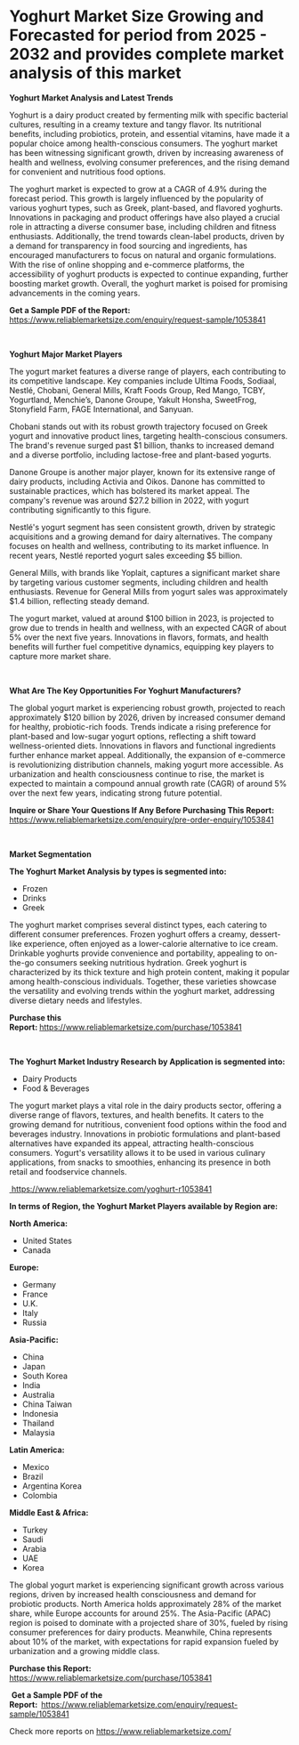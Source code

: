 <p><h1>Yoghurt Market Size Growing and Forecasted for period from 2025 - 2032 and provides complete market analysis of this market</h1></p><p><strong>Yoghurt Market Analysis and Latest Trends</strong></p>
<p><p>Yoghurt is a dairy product created by fermenting milk with specific bacterial cultures, resulting in a creamy texture and tangy flavor. Its nutritional benefits, including probiotics, protein, and essential vitamins, have made it a popular choice among health-conscious consumers. The yoghurt market has been witnessing significant growth, driven by increasing awareness of health and wellness, evolving consumer preferences, and the rising demand for convenient and nutritious food options.</p><p>The yoghurt market is expected to grow at a CAGR of 4.9% during the forecast period. This growth is largely influenced by the popularity of various yoghurt types, such as Greek, plant-based, and flavored yoghurts. Innovations in packaging and product offerings have also played a crucial role in attracting a diverse consumer base, including children and fitness enthusiasts. Additionally, the trend towards clean-label products, driven by a demand for transparency in food sourcing and ingredients, has encouraged manufacturers to focus on natural and organic formulations. With the rise of online shopping and e-commerce platforms, the accessibility of yoghurt products is expected to continue expanding, further boosting market growth. Overall, the yoghurt market is poised for promising advancements in the coming years.</p></p>
<p><strong>Get a Sample PDF of the Report:&nbsp;</strong> <a href="https://www.reliablemarketsize.com/enquiry/request-sample/1053841?utm_campaign=3117&utm_medium=2&utm_source=Github&utm_content=ia&utm_term=07042025&utm_id=yoghurt">https://www.reliablemarketsize.com/enquiry/request-sample/1053841</a></p>
<p>&nbsp;</p>
<p><strong>Yoghurt Major Market Players</strong></p>
<p><p>The yogurt market features a diverse range of players, each contributing to its competitive landscape. Key companies include Ultima Foods, Sodiaal, Nestlé, Chobani, General Mills, Kraft Foods Group, Red Mango, TCBY, Yogurtland, Menchie’s, Danone Groupe, Yakult Honsha, SweetFrog, Stonyfield Farm, FAGE International, and Sanyuan.</p><p>Chobani stands out with its robust growth trajectory focused on Greek yogurt and innovative product lines, targeting health-conscious consumers. The brand's revenue surged past $1 billion, thanks to increased demand and a diverse portfolio, including lactose-free and plant-based yogurts.</p><p>Danone Groupe is another major player, known for its extensive range of dairy products, including Activia and Oikos. Danone has committed to sustainable practices, which has bolstered its market appeal. The company's revenue was around $27.2 billion in 2022, with yogurt contributing significantly to this figure.</p><p>Nestlé's yogurt segment has seen consistent growth, driven by strategic acquisitions and a growing demand for dairy alternatives. The company focuses on health and wellness, contributing to its market influence. In recent years, Nestlé reported yogurt sales exceeding $5 billion.</p><p>General Mills, with brands like Yoplait, captures a significant market share by targeting various customer segments, including children and health enthusiasts. Revenue for General Mills from yogurt sales was approximately $1.4 billion, reflecting steady demand.</p><p>The yogurt market, valued at around $100 billion in 2023, is projected to grow due to trends in health and wellness, with an expected CAGR of about 5% over the next five years. Innovations in flavors, formats, and health benefits will further fuel competitive dynamics, equipping key players to capture more market share.</p></p>
<p>&nbsp;</p>
<p><strong>What Are The Key Opportunities For Yoghurt Manufacturers?</strong></p>
<p><p>The global yogurt market is experiencing robust growth, projected to reach approximately $120 billion by 2026, driven by increased consumer demand for healthy, probiotic-rich foods. Trends indicate a rising preference for plant-based and low-sugar yogurt options, reflecting a shift toward wellness-oriented diets. Innovations in flavors and functional ingredients further enhance market appeal. Additionally, the expansion of e-commerce is revolutionizing distribution channels, making yogurt more accessible. As urbanization and health consciousness continue to rise, the market is expected to maintain a compound annual growth rate (CAGR) of around 5% over the next few years, indicating strong future potential.</p></p>
<p><strong>Inquire or Share Your Questions If Any Before Purchasing This Report:</strong> <a href="https://www.reliablemarketsize.com/enquiry/pre-order-enquiry/1053841?utm_campaign=3117&utm_medium=2&utm_source=Github&utm_content=ia&utm_term=07042025&utm_id=yoghurt">https://www.reliablemarketsize.com/enquiry/pre-order-enquiry/1053841</a></p>
<p>&nbsp;</p>
<p><strong>Market Segmentation</strong></p>
<p><strong>The Yoghurt Market Analysis by types is segmented into:</strong></p>
<p><ul><li>Frozen</li><li>Drinks</li><li>Greek</li></ul></p>
<p><p>The yoghurt market comprises several distinct types, each catering to different consumer preferences. Frozen yoghurt offers a creamy, dessert-like experience, often enjoyed as a lower-calorie alternative to ice cream. Drinkable yoghurts provide convenience and portability, appealing to on-the-go consumers seeking nutritious hydration. Greek yoghurt is characterized by its thick texture and high protein content, making it popular among health-conscious individuals. Together, these varieties showcase the versatility and evolving trends within the yoghurt market, addressing diverse dietary needs and lifestyles.</p></p>
<p><strong>Purchase this Report:&nbsp;</strong><a href="https://www.reliablemarketsize.com/purchase/1053841?utm_campaign=3117&utm_medium=2&utm_source=Github&utm_content=ia&utm_term=07042025&utm_id=yoghurt">https://www.reliablemarketsize.com/purchase/1053841</a></p>
<p>&nbsp;</p>
<p><strong>The Yoghurt Market Industry Research by Application is segmented into:</strong></p>
<p><ul><li>Dairy Products</li><li>Food & Beverages</li></ul></p>
<p><p>The yogurt market plays a vital role in the dairy products sector, offering a diverse range of flavors, textures, and health benefits. It caters to the growing demand for nutritious, convenient food options within the food and beverages industry. Innovations in probiotic formulations and plant-based alternatives have expanded its appeal, attracting health-conscious consumers. Yogurt's versatility allows it to be used in various culinary applications, from snacks to smoothies, enhancing its presence in both retail and foodservice channels.</p></p>
<p><a href="https://www.reliablemarketsize.com/yoghurt-r1053841?utm_campaign=3117&utm_medium=2&utm_source=Github&utm_content=ia&utm_term=07042025&utm_id=yoghurt">&nbsp;https://www.reliablemarketsize.com/yoghurt-r1053841</a></p>
<p><strong>In terms of Region, the Yoghurt Market Players available by Region are:</strong></p>
<p>
    <p> <strong> North America: </strong>
        <ul>
            <li>United States</li>
            <li>Canada</li>
        </ul>
        </p> 
    <p> <strong> Europe: </strong>
        <ul>
            <li>Germany</li>
            <li>France</li>
            <li>U.K.</li>
            <li>Italy</li>
            <li>Russia</li>
        </ul>
        </p> 
    <p> <strong> Asia-Pacific: </strong>
        <ul>
            <li>China</li>
            <li>Japan</li>
            <li>South Korea</li>
            <li>India</li>
            <li>Australia</li>
            <li>China Taiwan</li>
            <li>Indonesia</li>
            <li>Thailand</li>
            <li>Malaysia</li>
        </ul>
        </p> 
    <p> <strong> Latin America: </strong>
        <ul>
            <li>Mexico</li>
            <li>Brazil</li>
            <li>Argentina Korea</li>
            <li>Colombia</li>
        </ul>
        </p> 
    <p> <strong> Middle East & Africa: </strong>
        <ul>
            <li>Turkey</li>
            <li>Saudi</li>
            <li>Arabia</li>
            <li>UAE</li>
            <li>Korea</li>
        </ul>
    </p>
    </p>
<p><p>The global yogurt market is experiencing significant growth across various regions, driven by increased health consciousness and demand for probiotic products. North America holds approximately 28% of the market share, while Europe accounts for around 25%. The Asia-Pacific (APAC) region is poised to dominate with a projected share of 30%, fueled by rising consumer preferences for dairy products. Meanwhile, China represents about 10% of the market, with expectations for rapid expansion fueled by urbanization and a growing middle class.</p></p>
<p><strong>Purchase this Report: </strong><a href="https://www.reliablemarketsize.com/purchase/1053841?utm_campaign=3117&utm_medium=2&utm_source=Github&utm_content=ia&utm_term=07042025&utm_id=yoghurt">https://www.reliablemarketsize.com/purchase/1053841</a></p>
<p>&nbsp;<strong>Get a Sample PDF of the Report:&nbsp;&nbsp;</strong><a href="https://www.reliablemarketsize.com/enquiry/request-sample/1053841?utm_campaign=3117&utm_medium=2&utm_source=Github&utm_content=ia&utm_term=07042025&utm_id=yoghurt">https://www.reliablemarketsize.com/enquiry/request-sample/1053841</a></p>
<p><strong></strong></p>
<p>Check more reports on <a href="https://www.reliablemarketsize.com/?utm_campaign=3117&utm_medium=2&utm_source=Github&utm_content=ia&utm_term=07042025&utm_id=yoghurt">https://www.reliablemarketsize.com/</a></p>